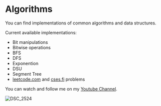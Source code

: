 # Algorithms

You can find implementations of common algorithms and data structures.

Current available implementations:
- Bit manipulations
- Bitwise operations
- BFS
- DFS
- Exponention
- DSU
- Segment Tree
- [leetcode.com](https://www.leetcode.com) and [cses.fi](https://www.cses.fi) problems

You can watch and follow me on my [Youtube Channel](https://www.youtube.com/@JavaIsHere).

![DSC_2524](https://github.com/javokhirakramjonov/Algorithm-Codes/assets/88347670/2e4fb033-74a5-4848-964a-3e8578b791de)


